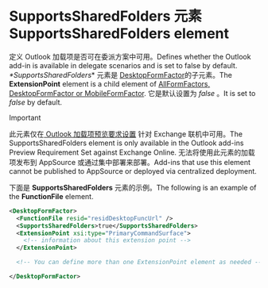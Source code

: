# <a name="supportssharedfolders-element"></a><span data-ttu-id="9cb70-101">SupportsSharedFolders 元素</span><span class="sxs-lookup"><span data-stu-id="9cb70-101">SupportsSharedFolders element</span></span>

<span data-ttu-id="9cb70-102">定义 Outlook 加载项是否可在委派方案中可用。</span><span class="sxs-lookup"><span data-stu-id="9cb70-102">Defines whether the Outlook add-in is available in delegate scenarios and is set to false by default.</span></span> <span data-ttu-id="9cb70-103"> *\*SupportsSharedFolders** 元素是 [DesktopFormFactor](desktopformfactor.md)的子元素。</span><span class="sxs-lookup"><span data-stu-id="9cb70-103">The **ExtensionPoint** element is a child element of [AllFormFactors, DesktopFormFactor or MobileFormFactor](desktopformfactor.md).</span></span> <span data-ttu-id="9cb70-104">它是默认设置为 *false* 。</span><span class="sxs-lookup"><span data-stu-id="9cb70-104">It is set to *false* by default.</span></span>

> [!IMPORTANT]
> <span data-ttu-id="9cb70-105">此元素仅在[  Outlook 加载项预览要求设置](../objectmodel/preview-requirement-set/outlook-requirement-set-preview.md) 针对 Exchange 联机中可用。</span><span class="sxs-lookup"><span data-stu-id="9cb70-105">The SupportsSharedFolders element is only available in the Outlook add-ins Preview Requirement Set against Exchange Online.</span></span> <span data-ttu-id="9cb70-106">无法将使用此元素的加载项发布到 AppSource 或通过集中部署来部署。</span><span class="sxs-lookup"><span data-stu-id="9cb70-106">Add-ins that use this element cannot be published to AppSource or deployed via centralized deployment.</span></span>

<span data-ttu-id="9cb70-107">下面是 **SupportsSharedFolders** 元素的示例。</span><span class="sxs-lookup"><span data-stu-id="9cb70-107">The following is an example of the **FunctionFile** element.</span></span>

```XML
<DesktopFormFactor>
  <FunctionFile resid="residDesktopFuncUrl" />
  <SupportsSharedFolders>true</SupportsSharedFolders>
  <ExtensionPoint xsi:type="PrimaryCommandSurface">
    <!-- information about this extension point -->
  </ExtensionPoint>

  <!-- You can define more than one ExtensionPoint element as needed -->

</DesktopFormFactor>
```
